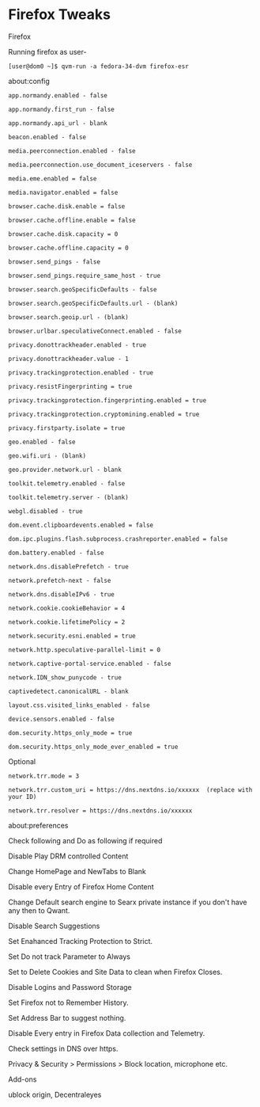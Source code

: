 # Firefox Tweaks

Firefox

Running firefox as user-

    [user@dom0 ~]$ qvm-run -a fedora-34-dvm firefox-esr

about:config


    app.normandy.enabled - false
    
    app.normandy.first_run - false
    
    app.normandy.api_url - blank
    
    beacon.enabled - false
    
    media.peerconnection.enabled - false

    media.peerconnection.use_document_iceservers - false 

    media.eme.enabled = false

    media.navigator.enabled = false

    browser.cache.disk.enable = false

    browser.cache.offline.enable = false

    browser.cache.disk.capacity = 0

    browser.cache.offline.capacity = 0
    
    browser.send_pings - false

    browser.send_pings.require_same_host - true

    browser.search.geoSpecificDefaults - false

    browser.search.geoSpecificDefaults.url - (blank)

    browser.search.geoip.url - (blank)

    browser.urlbar.speculativeConnect.enabled - false
    
    privacy.donottrackheader.enabled - true

    privacy.donottrackheader.value - 1

    privacy.trackingprotection.enabled - true 
    
    privacy.resistFingerprinting = true

    privacy.trackingprotection.fingerprinting.enabled = true

    privacy.trackingprotection.cryptomining.enabled = true

    privacy.firstparty.isolate = true

    geo.enabled - false

    geo.wifi.uri - (blank) 
    
    geo.provider.network.url - blank
 
    toolkit.telemetry.enabled - false

    toolkit.telemetry.server - (blank) 
    
    webgl.disabled - true

    dom.event.clipboardevents.enabled = false
    
    dom.ipc.plugins.flash.subprocess.crashreporter.enabled = false
    
    dom.battery.enabled - false

    network.dns.disablePrefetch - true

    network.prefetch-next - false

    network.dns.disableIPv6 - true

    network.cookie.cookieBehavior = 4

    network.cookie.lifetimePolicy = 2

    network.security.esni.enabled = true
    
    network.http.speculative-parallel-limit = 0
    
    network.captive-portal-service.enabled - false
    
    network.IDN_show_punycode - true
    
    captivedetect.canonicalURL - blank
    
    layout.css.visited_links_enabled - false
    
    device.sensors.enabled - false
    
    dom.security.https_only_mode = true

    dom.security.https_only_mode_ever_enabled = true


Optional    
    
    network.trr.mode = 3
    
    network.trr.custom_uri = https://dns.nextdns.io/xxxxxx  (replace with your ID)
    
    network.trr.resolver = https://dns.nextdns.io/xxxxxx
    



about:preferences


Check following and Do as following if required


Disable Play DRM controlled Content

Change HomePage and NewTabs to Blank

Disable every Entry of Firefox Home Content

Change Default search engine to Searx private instance if you don't have any then to Qwant.

Disable Search Suggestions

Set Enahanced Tracking Protection to Strict.

Set Do not track Parameter to Always

Set to Delete Cookies and Site Data to clean when Firefox Closes.

Disable Logins and Password Storage

Set Firefox not to Remember History.

Set Address Bar to suggest nothing.

Disable Every entry in Firefox Data collection and Telemetry.

Check settings in DNS over https.

Privacy & Security > Permissions > Block location, microphone etc.



Add-ons

   ublock origin, Decentraleyes
